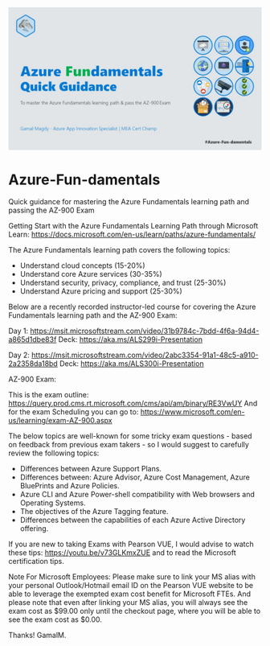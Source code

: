 ![](https://github.com/gamalmagdy/Azure-Fun-damentals/blob/master/Azure-Fun-damentals.jpg)

# Azure-Fun-damentals
Quick guidance for mastering the Azure Fundamentals learning path and passing the AZ-900 Exam

Getting Start with the Azure Fundamentals Learning Path through Microsoft Learn: https://docs.microsoft.com/en-us/learn/paths/azure-fundamentals/ 

The Azure Fundamentals learning path covers the following topics:
-	Understand cloud concepts (15-20%)
-	Understand core Azure services (30-35%)
-	Understand security, privacy, compliance, and trust (25-30%)
-	Understand Azure pricing and support (25-30%)

Below are a recently recorded instructor-led course for covering the Azure Fundamentals learning path and the AZ-900 Exam:

Day 1: https://msit.microsoftstream.com/video/31b9784c-7bdd-4f6a-94d4-a865d1dbe83f
Deck: https://aka.ms/ALS299i-Presentation 

Day 2: https://msit.microsoftstream.com/video/2abc3354-91a1-48c5-a910-2a2358da18bd 
Deck: https://aka.ms/ALS300i-Presentation 

AZ-900 Exam:

This is the exam outline: https://query.prod.cms.rt.microsoft.com/cms/api/am/binary/RE3VwUY 
And for the exam Scheduling you can go to: https://www.microsoft.com/en-us/learning/exam-AZ-900.aspx 

The below topics are well-known for some tricky exam questions - based on feedback from previous exam takers - so I would suggest to carefully review the following topics:

-	Differences between Azure Support Plans.
-	Differences between: Azure Advisor, Azure Cost Management, Azure BluePrints and Azure Policies.
-	Azure CLI and Azure Power-shell compatibility with Web browsers and Operating Systems.
-	The objectives of the Azure Tagging feature.
-	Differences between the capabilities of each Azure Active Directory offering.


If you are new to taking Exams with Pearson VUE, I would advise to watch these tips: https://youtu.be/v73GLKmxZUE  and to read the Microsoft certification tips.

Note For Microsoft Employees: Please make sure to link your MS alias with your personal Outlook/Hotmail email ID on the Pearson VUE website to be able to leverage the exempted exam cost benefit for Microsoft FTEs. And please note that even after linking your MS alias, you will always see the exam cost as $99.00 only until the checkout page, where you will be able to see the exam cost as $0.00.

Thanks!
GamalM.
